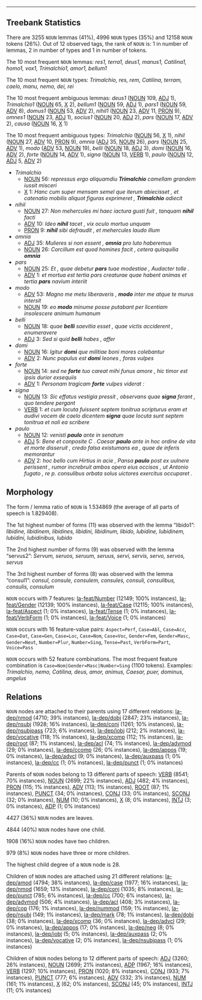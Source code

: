 

--------------------------------------------------------------------------------

## Treebank Statistics

There are 3255 `NOUN` lemmas (41%), 4996 `NOUN` types (35%) and 12158 `NOUN` tokens (26%).
Out of 12 observed tags, the rank of `NOUN` is: 1 in number of lemmas, 2 in number of types and 1 in number of tokens.

The 10 most frequent `NOUN` lemmas: _res1, terra1, deus1, manus1, Catilina1, homo1, vox1, Trimalchio1, amor1, bellum1_

The 10 most frequent `NOUN` types:  _Trimalchio, res, rem, Catilina, terram, caelo, manu, nemo, dei, rei_

The 10 most frequent ambiguous lemmas: _deus1_ ([NOUN]() 109, [ADJ]() 1), _Trimalchio1_ ([NOUN]() 65, [X]() 2), _bellum1_ ([NOUN]() 59, [ADJ]() 1), _pars1_ ([NOUN]() 59, [ADV]() 8), _domus1_ ([NOUN]() 53, [ADV]() 2), _nihil1_ ([NOUN]() 23, [ADV]() 11, [PRON]() 9), _omnes1_ ([NOUN]() 23, [ADJ]() 1), _socius1_ ([NOUN]() 20, [ADJ]() 2), _pars_ ([NOUN]() 17, [ADV]() 2), _causa_ ([NOUN]() 16, [X]() 1)

The 10 most frequent ambiguous types:  _Trimalchio_ ([NOUN]() 56, [X]() 1), _nihil_ ([NOUN]() 27, [ADV]() 10, [PRON]() 9), _omnia_ ([ADJ]() 35, [NOUN]() 26), _pars_ ([NOUN]() 25, [ADV]() 1), _modo_ ([ADV]() 53, [NOUN]() 19), _belli_ ([NOUN]() 18, [ADJ]() 3), _domi_ ([NOUN]() 16, [ADV]() 2), _forte_ ([NOUN]() 14, [ADV]() 1), _signa_ ([NOUN]() 13, [VERB]() 1), _paulo_ ([NOUN]() 12, [ADJ]() 5, [ADV]() 2)


* _Trimalchio_
  * [NOUN]() 56: _repressus ergo aliquamdiu <b>Trimalchio</b> camellam grandem iussit misceri_
  * [X]() 1: _Hanc cum super mensam semel que iterum abiecisset , et catenatio mobilis aliquot figuras exprimeret , <b>Trimalchio</b> adiecit_
* _nihil_
  * [NOUN]() 27: _Non mehercules mi haec iactura gusti fuit , tanquam <b>nihil</b> facti_
  * [ADV]() 10: _Ideo <b>nihil</b> tacet , vix oculo mortuo unquam_
  * [PRON]() 9: _<b>nihil</b> sibi defraudit , et mehercules laudo illum_
* _omnia_
  * [ADJ]() 35: _Mulieres si non essent , <b>omnia</b> pro luto haberemus_
  * [NOUN]() 26: _Corcillum est quod homines facit , cetera quisquilia <b>omnia</b>_
* _pars_
  * [NOUN]() 25: _Et , quae debetur <b>pars</b> tuae modestiae , Audacter tolle ._
  * [ADV]() 1: _et mortua est tertia pars creaturae quae habent animas et tertia <b>pars</b> navium interiit_
* _modo_
  * [ADV]() 53: _Magno me metu liberaveris , <b>modo</b> inter me atque te murus intersit_
  * [NOUN]() 19: _eo <b>modo</b> minume posse putabant per licentiam insolescere animum humanum_
* _belli_
  * [NOUN]() 18: _quae <b>belli</b> saevitia esset , quae victis acciderent , enumeravere_
  * [ADJ]() 3: _Sed si quid <b>belli</b> habes , affer_
* _domi_
  * [NOUN]() 16: _Igitur <b>domi</b> que militiae boni mores colebantur_
  * [ADV]() 2: _Nunc populus est <b>domi</b> leones , foras vulpes_
* _forte_
  * [NOUN]() 14: _sed ne <b>forte</b> tuo careat mihi funus amore , hic timor est ipsis durior exsequiis_
  * [ADV]() 1: _Personam tragicam <b>forte</b> vulpes viderat :_
* _signa_
  * [NOUN]() 13: _Sic effatus vestigia pressit , observans quae <b>signa</b> ferant , quo tendere pergant_
  * [VERB]() 1: _et cum locuta fuissent septem tonitrua scripturus eram et audivi vocem de caelo dicentem <b>signa</b> quae locuta sunt septem tonitrua et noli ea scribere_
* _paulo_
  * [NOUN]() 12: _venisti <b>paulo</b> ante in senatum_
  * [ADJ]() 5: _Bene et conposite C . Caesar <b>paulo</b> ante in hoc ordine de vita et morte disseruit , credo falsa existumans ea , quae de inferis memorantur_
  * [ADV]() 2: _hoc bello cum Hirtius in acie , Pansa <b>paulo</b> post ex uulnere perissent , rumor increbruit ambos opera eius occisos , ut Antonio fugato , re p. consulibus orbata solus uictores exercitus occuparet ._

## Morphology

The form / lemma ratio of `NOUN` is 1.534869 (the average of all parts of speech is 1.829408).

The 1st highest number of forms (11) was observed with the lemma “libido1”: _libidine, libidinem, libidines, libidini, libidinum, libido, lubidine, lubidinem, lubidini, lubidinibus, lubido_

The 2nd highest number of forms (9) was observed with the lemma “servus2”: _Servum, seruos, seruum, seruus, servi, servis, servo, servos, servus_

The 3rd highest number of forms (8) was observed with the lemma “consul1”: _consul, consule, consulem, consules, consuli, consulibus, consulis, consulum_

`NOUN` occurs with 7 features: [la-feat/Number]() (12149; 100% instances), [la-feat/Gender]() (12139; 100% instances), [la-feat/Case]() (12115; 100% instances), [la-feat/Aspect]() (1; 0% instances), [la-feat/Tense]() (1; 0% instances), [la-feat/VerbForm]() (1; 0% instances), [la-feat/Voice]() (1; 0% instances)

`NOUN` occurs with 16 feature-value pairs: `Aspect=Perf`, `Case=Abl`, `Case=Acc`, `Case=Dat`, `Case=Gen`, `Case=Loc`, `Case=Nom`, `Case=Voc`, `Gender=Fem`, `Gender=Masc`, `Gender=Neut`, `Number=Plur`, `Number=Sing`, `Tense=Past`, `VerbForm=Part`, `Voice=Pass`

`NOUN` occurs with 52 feature combinations.
The most frequent feature combination is `Case=Nom|Gender=Masc|Number=Sing` (1100 tokens).
Examples: _Trimalchio, nemo, Catilina, deus, amor, animus, Caesar, puer, dominus, angelus_


## Relations

`NOUN` nodes are attached to their parents using 17 different relations: [la-dep/nmod]() (4710; 39% instances), [la-dep/dobj]() (2847; 23% instances), [la-dep/nsubj]() (1928; 16% instances), [la-dep/conj]() (1261; 10% instances), [la-dep/nsubjpass]() (723; 6% instances), [la-dep/iobj]() (212; 2% instances), [la-dep/vocative]() (118; 1% instances), [la-dep/xcomp]() (112; 1% instances), [la-dep/root]() (87; 1% instances), [la-dep/acl]() (74; 1% instances), [la-dep/advmod]() (29; 0% instances), [la-dep/ccomp]() (26; 0% instances), [la-dep/appos]() (19; 0% instances), [la-dep/advcl]() (9; 0% instances), [la-dep/auxpass]() (1; 0% instances), [la-dep/cc]() (1; 0% instances), [la-dep/punct]() (1; 0% instances)

Parents of `NOUN` nodes belong to 13 different parts of speech: [VERB]() (8541; 70% instances), [NOUN]() (2699; 22% instances), [ADJ]() (482; 4% instances), [PRON]() (115; 1% instances), [ADV]() (113; 1% instances), [ROOT]() (87; 1% instances), [PUNCT]() (34; 0% instances), [CONJ]() (33; 0% instances), [SCONJ]() (32; 0% instances), [NUM]() (10; 0% instances), [X]() (8; 0% instances), [INTJ]() (3; 0% instances), [ADP]() (1; 0% instances)

4427 (36%) `NOUN` nodes are leaves.

4844 (40%) `NOUN` nodes have one child.

1908 (16%) `NOUN` nodes have two children.

979 (8%) `NOUN` nodes have three or more children.

The highest child degree of a `NOUN` node is 28.

Children of `NOUN` nodes are attached using 21 different relations: [la-dep/amod]() (4794; 38% instances), [la-dep/case]() (1977; 16% instances), [la-dep/nmod]() (1659; 13% instances), [la-dep/conj]() (1035; 8% instances), [la-dep/punct]() (785; 6% instances), [la-dep/cc]() (700; 6% instances), [la-dep/advmod]() (506; 4% instances), [la-dep/acl]() (408; 3% instances), [la-dep/cop]() (176; 1% instances), [la-dep/nummod]() (159; 1% instances), [la-dep/nsubj]() (149; 1% instances), [la-dep/mark]() (78; 1% instances), [la-dep/dobj]() (38; 0% instances), [la-dep/xcomp]() (36; 0% instances), [la-dep/advcl]() (29; 0% instances), [la-dep/appos]() (17; 0% instances), [la-dep/neg]() (8; 0% instances), [la-dep/iobj]() (5; 0% instances), [la-dep/auxpass]() (2; 0% instances), [la-dep/vocative]() (2; 0% instances), [la-dep/nsubjpass]() (1; 0% instances)

Children of `NOUN` nodes belong to 12 different parts of speech: [ADJ]() (3260; 26% instances), [NOUN]() (2699; 21% instances), [ADP]() (1967; 16% instances), [VERB]() (1297; 10% instances), [PRON]() (1020; 8% instances), [CONJ]() (933; 7% instances), [PUNCT]() (777; 6% instances), [ADV]() (332; 3% instances), [NUM]() (161; 1% instances), [X]() (62; 0% instances), [SCONJ]() (45; 0% instances), [INTJ]() (11; 0% instances)

